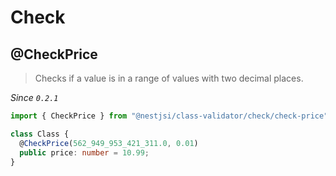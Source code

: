 # Check

## @CheckPrice

> Checks if a value is in a range of values with two decimal places.

_Since `0.2.1`_

```typescript
import { CheckPrice } from "@nestjsi/class-validator/check/check-price";

class Class {
  @CheckPrice(562_949_953_421_311.0, 0.01)
  public price: number = 10.99;
}
```
